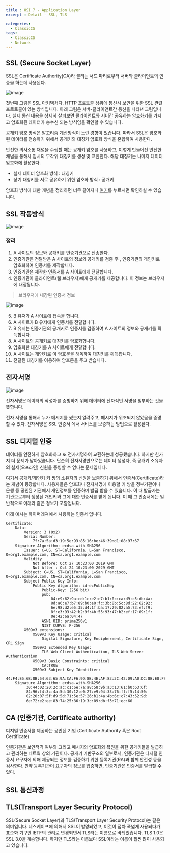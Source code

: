 ```yaml
---
title : OSI 7 - Application Layer
excerpt : Detail - SSL, TLS

categories:
  - ClassicCS
tags:
  - ClassicCS
  - Network
--- 
```


## SSL (Secure Socket Layer)

SSL은 Certificate Authority(CA)라 불리는 서드 파티로부터 서버와 클라이언트의 인증을 하는데 사용된다.

![image](https://user-images.githubusercontent.com/44635266/68072799-09707a00-fdcd-11e9-8531-3cf2d0c040da.png)

첫번째 그림은 SSL 아키텍처다. HTTP 프로토콜 상위에 통신시 보안을 위한 SSL 관련 프로토콜이 있는 방식입니다. 아래 그림은 서버-클라이언트간 통신을 나타낸 그림입니다. 실제 통신 내용을 상세히 살펴보면 클라이언트와 서버간 공유하는 암호화키를 가지고 암호회된 데이터가 송수신 되는 방식임을 확인할 수 있습니다.

공개키 암호 방식은 알고리즘 계산방식이 느린 경향이 있습니다. 따라서 SSL은 암호화된 데이터를 전송하기 위해서 공개키와 대칭키 암호화 방식을 혼합하여 사용한다.

안전한 의사소통 채널을 수립할 때는 공개키 암호를 사용하고, 이렇게 만들어진 안전한 채널을 통해서 임시의 무작위 대칭키를 생성 및 교환한다. 해당 대칭키는 나머지 데이터 암호화에 활용한다.

* 실제 데이터 암호화 방식 : 대칭키
* 상기 대칭키를 서로 공유하기 위한 암호화 방식 : 공개키

암호화 방식에 대한 개념을 정리하면 너무 길어지니 [여기](/key-crypto)를 누르시면 확인하실 수 있습니다.


## SSL 작동방식

![image](https://user-images.githubusercontent.com/44635266/68072865-ccf14e00-fdcd-11e9-919e-4d4f4ad4ddbf.png)

### 정리

1. A 사이트의 정보와 공개키를 인증기관으로 전송한다.
2. 인증기관은 전달받은 A 사이트의 정보와 공개키를 검증 후 , 인증기관의 개인키로 암호화하여 인증서를 제작합니다.
3. 인증기관은 제작한 인증서를 A 사이트에게 전달합니다.
4. 인증기관이 클라이언트(웹 브라우저)에게 공개키를 제공합니다. 이 정보는 브라우저에 내장됩니다.

> 브라우저에 내장된 인증서 정보

![image](https://user-images.githubusercontent.com/44635266/68072936-8bad6e00-fdce-11e9-9c95-e38f067af584.png)

5. B 유저가 A 사이트에 접속을 합니다.
6. A 사이트가 B 유저에게 인증서를 전달합니다.
7. B 유저는 인증기관의 공개키로 인증서를 검증하여 A 사이트의 정보와 공개키를 획득합니다.
8. A 사이트의 공개키로 대칭키를 암호화합니다.
9. 암호화한 대칭키를 A 사이트에게 전달합니다.
10. A 사이트는 개인키로 이 암호문을 해독하여 대칭키를 획득합니다.
11. 전달된 대칭키를 이용하여 암호문을 주고 받습니다.

## 전자서명

![image](https://user-images.githubusercontent.com/44635266/68073987-58bca780-fdd9-11e9-8bc9-0f3ac1bfcba5.png)

전자서명은 데이터의 작성자를 증빙하기 위해 데이터에 전자적인 서명을 첨부하는 것을 뜻합니다.

전자 서명을 통해서 누가 메시지를 썼는지 알려주고, 메시지가 위조되지 않았음을 증명할 수 있다. 전자서명은 SSL 인증서 에서 서비스를 보증하는 방법으로 활용된다.

## SSL 디지털 인증

데이터를 안전하게 암호화하고 또 전자서명하여 교환하는데 성공했습니다. 하지만 한가지 더 문제가 남아있습니다. 단순히 전자서명만으로는 데이터 생성자, 즉 공개키 소유자의 실제(오프라인) 신원을 증빙할 수 없다는 문제입니다.

여기서 공개키/개인키 키 쌍의 소유자의 신원을 보증하기 위해서 인증서(Certificate)라는 개념이 등장합니다. 사용자들은 암호화나 전자서명에 이용할 키 쌍을 정부기관이나 은행 등 공인된 기관에서 개인정보를 인증하며 발급 받을 수 있습니다. 이 때 발급자는 기관으로부터 생성된 개인키와 그에 대한 인증서를 받게 됩니다. 이 때 그 인증서에는 일반적으로 아래와 같은 정보가 포함됩니다.

아래 예시는 하이퍼레져에서 사용하는 인증서 입니다.

```
Certificate:
    Data:
        Version: 3 (0x2)
        Serial Number:
            7f:7a:5a:d3:19:5e:93:85:16:be:46:39:d1:08:97:67
    Signature Algorithm: ecdsa-with-SHA256
        Issuer: C=US, ST=California, L=San Francisco, O=org1.example.com, CN=ca.org1.example.com
        Validity
            Not Before: Oct 27 10:23:00 2019 GMT
            Not After : Oct 24 10:23:00 2029 GMT
        Subject: C=US, ST=California, L=San Francisco, O=org1.example.com, CN=ca.org1.example.com
        Subject Public Key Info:
            Public Key Algorithm: id-ecPublicKey
                Public-Key: (256 bit)
                pub:
                    04:e9:62:9a:cd:1c:e2:e7:b1:0c:ca:d9:c5:db:4a:
                    8d:a6:e7:b7:89:b0:e0:fc:3b:8b:5c:8d:22:62:92:
                    6e:98:d2:e5:35:d4:1f:ba:17:29:82:a5:73:ef:f9:
                    8f:e3:93:42:b2:9f:4b:55:93:47:b2:ef:17:09:1f:
                    0e:42:6a:04:47
                ASN1 OID: prime256v1
                NIST CURVE: P-256
        X509v3 extensions:
            X509v3 Key Usage: critical
                Digital Signature, Key Encipherment, Certificate Sign, CRL Sign
            X509v3 Extended Key Usage:
                TLS Web Client Authentication, TLS Web Server Authentication
            X509v3 Basic Constraints: critical
                CA:TRUE
            X509v3 Subject Key Identifier:
                44:F4:E5:6B:8B:54:63:65:9A:CA:F6:9D:8B:4E:AF:83:3C:42:D9:A0:DC:8B:E8:F8:28:70:FA:AC:BE:8A:AB:25
    Signature Algorithm: ecdsa-with-SHA256
         30:44:02:20:2c:ac:c1:6e:7a:a8:58:9b:a3:13:61:b0:63:6f:
         84:96:f4:3c:4a:5d:30:12:e0:27:e9:94:33:76:ff:f5:14:50:
         02:20:07:5f:d9:5d:71:5e:57:26:b1:4a:4b:6c:c7:43:52:9d:
         6e:72:e2:ee:83:74:25:86:19:3c:09:db:f3:71:ec:60
```

## CA (인증기관,  Certificate authority)

디지털 인증서를 제공하는 공인된 기업 (Certificate Authority 혹은 Root Certificate)

인증기관은 보안적격 여부와 그리고 메시지의 암호화와 복원을 위한 공개키들을 발급하고 관리하는 네트웍 상의 기관이다. 공개키 기반구조의 일부로서, 인증기관은 디지털 인증서 요구자에 의해 제공되는 정보를 검증하기 위한 등록기관(RA)과 함께 안전성 등을 검사한다. 만약 등록기관이 요구자의 정보를 입증하면, 인증기관은 인증서를 발급할 수 있다.

## SSL 통신과정

## TLS(Transport Layer Security Protocol)

SSL(Secure Socket Layer)과 TLS(Transport Layer Security Protocol)는 같은 의미입니다. 네스케이프에 의해서 SSL이 발명되었고, 이것이 점차 폭넓게 사용되다가 표준화 기구인 IETF의 관리로 변경되면서 TLS라는 이름으로 바뀌었습니다. TLS 1.0은 SSL 3.0을 계승합니다. 하지만 TLS라는 이름보다 SSL이라는 이름이 훨씬 많이 사용되고 있습니다.


